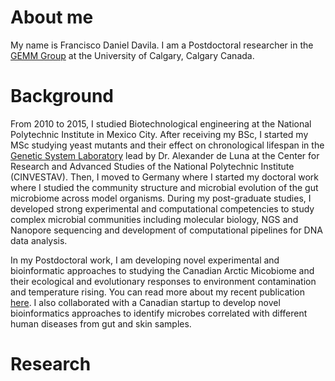 # About me
My name is Francisco Daniel Davila. I am a Postdoctoral researcher in the [GEMM Group](https://www.ucalgary.ca/labs/ebg/gemm) at the University of Calgary, Calgary Canada.

# Background

From 2010 to 2015, I studied Biotechnological engineering at the National Polytechnic Institute in Mexico City. After receiving my BSc, I started my MSc studying yeast mutants and their effect on chronological lifespan in the [Genetic System Laboratory](https://cinvestav.mx/uga-langebio/investigacion/directorio-de-investigacion/Alexander-de-Luna-Fors) lead by Dr. Alexander de Luna at the Center for Research and Advanced Studies of the National Polytechnic Institute (CINVESTAV). Then, I moved to Germany where I started my doctoral work where I studied the community structure and microbial evolution of the gut microbiome across model organisms. During my post-graduate studies, I developed strong experimental and computational competencies to study complex microbial communities including molecular biology, NGS and Nanopore sequencing and development of computational pipelines for DNA data analysis.

In my Postdoctoral work, I am developing novel experimental and bioinformatic approaches to studying the Canadian Arctic Micobiome and their ecological and evolutionary responses to environment contamination and temperature rising. You can read more about my recent publication [here](https://enviromicro-journals.onlinelibrary.wiley.com/doi/10.1111/1462-2920.16688). I also collaborated with a Canadian startup to develop novel bioinformatics approaches to identify microbes correlated with different human diseases from gut and skin samples.

# Research
